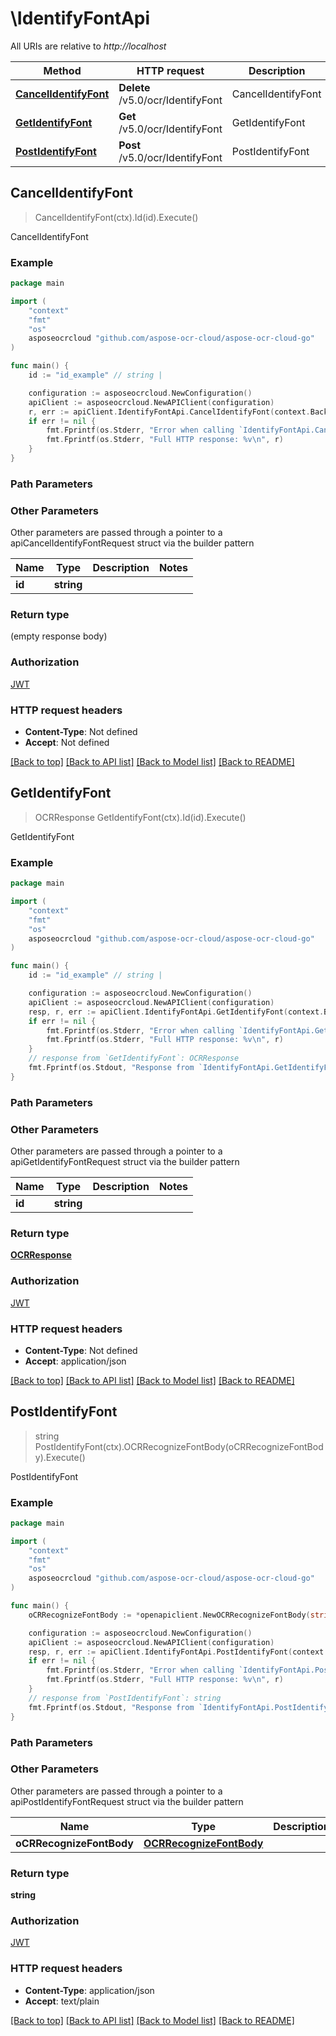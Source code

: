 # \IdentifyFontApi

All URIs are relative to *http://localhost*

Method | HTTP request | Description
------------- | ------------- | -------------
[**CancelIdentifyFont**](IdentifyFontApi.md#CancelIdentifyFont) | **Delete** /v5.0/ocr/IdentifyFont | CancelIdentifyFont
[**GetIdentifyFont**](IdentifyFontApi.md#GetIdentifyFont) | **Get** /v5.0/ocr/IdentifyFont | GetIdentifyFont
[**PostIdentifyFont**](IdentifyFontApi.md#PostIdentifyFont) | **Post** /v5.0/ocr/IdentifyFont | PostIdentifyFont



## CancelIdentifyFont

> CancelIdentifyFont(ctx).Id(id).Execute()

CancelIdentifyFont

### Example

```go
package main

import (
    "context"
    "fmt"
    "os"
    asposeocrcloud "github.com/aspose-ocr-cloud/aspose-ocr-cloud-go"
)

func main() {
    id := "id_example" // string | 

    configuration := asposeocrcloud.NewConfiguration()
    apiClient := asposeocrcloud.NewAPIClient(configuration)
    r, err := apiClient.IdentifyFontApi.CancelIdentifyFont(context.Background()).Id(id).Execute()
    if err != nil {
        fmt.Fprintf(os.Stderr, "Error when calling `IdentifyFontApi.CancelIdentifyFont``: %v\n", err)
        fmt.Fprintf(os.Stderr, "Full HTTP response: %v\n", r)
    }
}
```

### Path Parameters



### Other Parameters

Other parameters are passed through a pointer to a apiCancelIdentifyFontRequest struct via the builder pattern


Name | Type | Description  | Notes
------------- | ------------- | ------------- | -------------
 **id** | **string** |  | 

### Return type

 (empty response body)

### Authorization

[JWT](../README.md#JWT)

### HTTP request headers

- **Content-Type**: Not defined
- **Accept**: Not defined

[[Back to top]](#) [[Back to API list]](../README.md#documentation-for-api-endpoints)
[[Back to Model list]](../README.md#documentation-for-models)
[[Back to README]](../README.md)


## GetIdentifyFont

> OCRResponse GetIdentifyFont(ctx).Id(id).Execute()

GetIdentifyFont

### Example

```go
package main

import (
    "context"
    "fmt"
    "os"
    asposeocrcloud "github.com/aspose-ocr-cloud/aspose-ocr-cloud-go"
)

func main() {
    id := "id_example" // string | 

    configuration := asposeocrcloud.NewConfiguration()
    apiClient := asposeocrcloud.NewAPIClient(configuration)
    resp, r, err := apiClient.IdentifyFontApi.GetIdentifyFont(context.Background()).Id(id).Execute()
    if err != nil {
        fmt.Fprintf(os.Stderr, "Error when calling `IdentifyFontApi.GetIdentifyFont``: %v\n", err)
        fmt.Fprintf(os.Stderr, "Full HTTP response: %v\n", r)
    }
    // response from `GetIdentifyFont`: OCRResponse
    fmt.Fprintf(os.Stdout, "Response from `IdentifyFontApi.GetIdentifyFont`: %v\n", resp)
}
```

### Path Parameters



### Other Parameters

Other parameters are passed through a pointer to a apiGetIdentifyFontRequest struct via the builder pattern


Name | Type | Description  | Notes
------------- | ------------- | ------------- | -------------
 **id** | **string** |  | 

### Return type

[**OCRResponse**](OCRResponse.md)

### Authorization

[JWT](../README.md#JWT)

### HTTP request headers

- **Content-Type**: Not defined
- **Accept**: application/json

[[Back to top]](#) [[Back to API list]](../README.md#documentation-for-api-endpoints)
[[Back to Model list]](../README.md#documentation-for-models)
[[Back to README]](../README.md)


## PostIdentifyFont

> string PostIdentifyFont(ctx).OCRRecognizeFontBody(oCRRecognizeFontBody).Execute()

PostIdentifyFont

### Example

```go
package main

import (
    "context"
    "fmt"
    "os"
    asposeocrcloud "github.com/aspose-ocr-cloud/aspose-ocr-cloud-go"
)

func main() {
    oCRRecognizeFontBody := *openapiclient.NewOCRRecognizeFontBody(string(123), *openapiclient.NewOCRSettingsRecognizeFont()) // OCRRecognizeFontBody | 

    configuration := asposeocrcloud.NewConfiguration()
    apiClient := asposeocrcloud.NewAPIClient(configuration)
    resp, r, err := apiClient.IdentifyFontApi.PostIdentifyFont(context.Background()).OCRRecognizeFontBody(oCRRecognizeFontBody).Execute()
    if err != nil {
        fmt.Fprintf(os.Stderr, "Error when calling `IdentifyFontApi.PostIdentifyFont``: %v\n", err)
        fmt.Fprintf(os.Stderr, "Full HTTP response: %v\n", r)
    }
    // response from `PostIdentifyFont`: string
    fmt.Fprintf(os.Stdout, "Response from `IdentifyFontApi.PostIdentifyFont`: %v\n", resp)
}
```

### Path Parameters



### Other Parameters

Other parameters are passed through a pointer to a apiPostIdentifyFontRequest struct via the builder pattern


Name | Type | Description  | Notes
------------- | ------------- | ------------- | -------------
 **oCRRecognizeFontBody** | [**OCRRecognizeFontBody**](OCRRecognizeFontBody.md) |  | 

### Return type

**string**

### Authorization

[JWT](../README.md#JWT)

### HTTP request headers

- **Content-Type**: application/json
- **Accept**: text/plain

[[Back to top]](#) [[Back to API list]](../README.md#documentation-for-api-endpoints)
[[Back to Model list]](../README.md#documentation-for-models)
[[Back to README]](../README.md)

